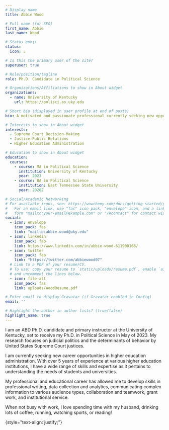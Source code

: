 ```yaml
---
# Display name
title: Abbie Wood

# Full name (for SEO)
first_name: Abbie
last_name: Wood

# Status emoji
status:
  icon: ☕️

# Is this the primary user of the site?
superuser: true

# Role/position/tagline
role: Ph.D. Candidate in Political Science

# Organizations/Affiliations to show in About widget
organizations:
  - name: University of Kentucky
    url: https://polisci.as.uky.edu

# Short bio (displayed in user profile at end of posts)
bio: A motivated and passionate professional currently seeking new opportunities in higher education administration. 

# Interests to show in About widget
interests:
  - Supreme Court Decision-Making
  - Justice-Public Relations
  - Higher Education Administration

# Education to show in About widget
education:
  courses:
    - course: MA in Political Science
      institution: University of Kentucky
      year: 2023
    - course: BA in Political Science
      institution: East Tennessee State University
      year: 20202

# Social/Academic Networking
# For available icons, see: https://wowchemy.com/docs/getting-started/page-builder/#icons
#   For an email link, use "fas" icon pack, "envelope" icon, and a link in the
#   form "mailto:your-email@example.com" or "/#contact" for contact widget.
social:
  - icon: envelope
    icon_pack: fas
    link: "mailto:abbie.wood@uky.edu"
  - icon: linkedin
    icon_pack: fab
    link: https://www.linkedin.com/in/abbie-wood-611900168/
  - icon: twitter
    icon_pack: fab
    link: "https://twitter.com/abbiewood07"
  # Link to a PDF of your resume/CV.
  # To use: copy your resume to `static/uploads/resume.pdf`, enable `ai` icons in `params.yaml`,
  # and uncomment the lines below.
  - icon: file-alt
    icon_pack: fas
    link: uploads/WoodResume.pdf

# Enter email to display Gravatar (if Gravatar enabled in Config)
email: ''

# Highlight the author in author lists? (true/false)
highlight_name: true
---
```


I am an ABD Ph.D. candidate and primary instructor at the University of Kentucky, set to receive my Ph.D. in Political Science in May of 2023. My research focuses on judicial politics and the determinants of behavior by United States Supreme Court justices.  

I am currently seeking new career opportunities in higher education administration. With over 5 years of experience at various higher education institutions, I have a wide range of skills and expertise as it pertains to understanding the needs of students and universities. 

My professional and educational career has allowed me to develop skills in professional writing, data collection and analytics, communicating complex information to various audience types, collaboration and teamwork, grant work, and institutional service. 

When not busy with work, I love spending time with my husband, drinking lots of coffee, running, watching sports, or reading! 

{style="text-align: justify;"}
